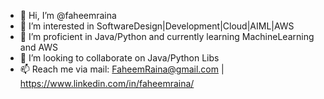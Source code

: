 - 👋 Hi, I’m @faheemraina
- 👀 I’m interested in SoftwareDesign|Development|Cloud|AIML|AWS
- 🌱 I’m proficient in Java/Python and currently learning MachineLearning and AWS
- 💞️ I’m looking to collaborate on Java/Python Libs
- 📫 Reach me via mail: FaheemRaina@gmail.com | https://www.linkedin.com/in/faheemraina/
<!---
faheemraina/faheemraina is a ✨ special ✨ repository because its `README.md` (this file) appears on your GitHub profile.
You can click the Preview link to take a look at your changes.
--->
